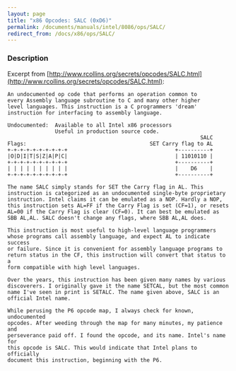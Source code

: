 ```yaml
---
layout: page
title: "x86 Opcodes: SALC (0xD6)"
permalink: /documents/manuals/intel/8086/ops/SALC/
redirect_from: /docs/x86/ops/SALC/
---
```


### Description

Excerpt from [http://www.rcollins.org/secrets/opcodes/SALC.html](http://www.rcollins.org/secrets/opcodes/SALC.html):

	An undocumented op code that performs an operation common to
	every Assembly language subroutine to C and many other higher
	level languages. This instruction is a C programmers 'dream'
	instruction for interfacing to assembly language.
	
	Undocumented:  Available to all Intel x86 processors
	               Useful in production source code.
	                                                             SALC
	Flags:                                       SET Carry flag to AL
	+-+-+-+-+-+-+-+-+-+                                  +----------+
	|O|D|I|T|S|Z|A|P|C|                                  | 11010110 |
	+-+-+-+-+-+-+-+-+-+                                  +----------+
	| | | | | | | | | |                                  |    D6    |
	+-+-+-+-+-+-+-+-+-+                                  +----------+
	
	The name SALC simply stands for SET the Carry flag in AL. This
	instruction is categorized as an undocumented single-byte proprietary
	instruction. Intel claims it can be emulated as a NOP. Hardly a NOP,
	this instruction sets AL=FF if the Carry Flag is set (CF=1), or resets
	AL=00 if the Carry Flag is clear (CF=0). It can best be emulated as
	SBB AL,AL. SALC doesn't change any flags, where SBB AL,AL does.
	
	This instruction is most useful to high-level language programmers
	whose programs call assembly language, and expect AL to indicate success
	or failure. Since it is convenient for assembly language programs to
	return status in the CF, this instruction will convert that status to a
	form compatible with high level languages.
	
	Over the years, this instruction has been given many names by various
	discoverers. I originally gave it the name SETCAL, but the most common
	name I've seen in print is SETALC. The name given above, SALC is an
	official Intel name.
	
	While perusing the P6 opcode map, I always check for known, undocumented
	opcodes. After weeding through the map for many minutes, my patience and
	perseverance paid off. I found the opcode, and its name. Intel's name for
	this opcode is SALC. This would indicate that Intel plans to officially
	document this instruction, beginning with the P6.
